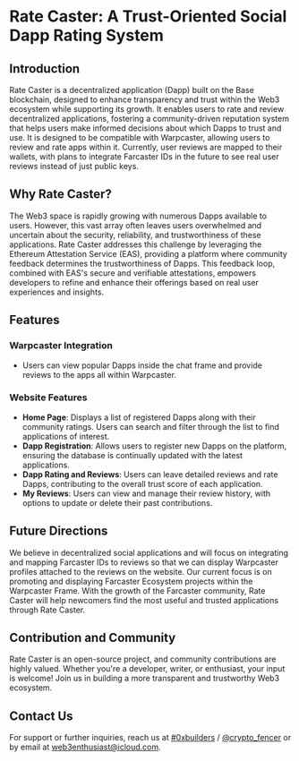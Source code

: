 # Rate Caster: A Trust-Oriented Social Dapp Rating System 

## Introduction

Rate Caster is a decentralized application (Dapp) built on the Base blockchain, designed to enhance transparency and trust within the Web3 ecosystem while supporting its growth. It enables users to rate and review decentralized applications, fostering a community-driven reputation system that helps users make informed decisions about which Dapps to trust and use. It is designed to be compatible with Warpcaster, allowing users to review and rate apps within it. Currently, user reviews are mapped to their wallets, with plans to integrate Farcaster IDs in the future to see real user reviews instead of just public keys.

## Why Rate Caster?

The Web3 space is rapidly growing with numerous Dapps available to users. However, this vast array often leaves users overwhelmed and uncertain about the security, reliability, and trustworthiness of these applications. Rate Caster addresses this challenge by leveraging the Ethereum Attestation Service (EAS), providing a platform where community feedback determines the trustworthiness of Dapps. This feedback loop, combined with EAS's secure and verifiable attestations, empowers developers to refine and enhance their offerings based on real user experiences and insights.

## Features

### Warpcaster Integration
- Users can view popular Dapps inside the chat frame and provide reviews to the apps all within Warpcaster.

### Website Features
- **Home Page**: Displays a list of registered Dapps along with their community ratings. Users can search and filter through the list to find applications of interest.
- **Dapp Registration**: Allows users to register new Dapps on the platform, ensuring the database is continually updated with the latest applications.
- **Dapp Rating and Reviews**: Users can leave detailed reviews and rate Dapps, contributing to the overall trust score of each application.
- **My Reviews**: Users can view and manage their review history, with options to update or delete their past contributions.

## Future Directions

We believe in decentralized social applications and will focus on integrating and mapping Farcaster IDs to reviews so that we can display Warpcaster profiles attached to the reviews on the website. Our current focus is on promoting and displaying Farcaster Ecosystem projects within the Warpcaster Frame. With the growth of the Farcaster community, Rate Caster will help newcomers find the most useful and trusted applications through Rate Caster.

## Contribution and Community

Rate Caster is an open-source project, and community contributions are highly valued. Whether you're a developer, writer, or enthusiast, your input is welcome! Join us in building a more transparent and trustworthy Web3 ecosystem.

## Contact Us

For support or further inquiries, reach us at [#0xbuilders](https://warpcast.com/0xbuilders) / [@crypto_fencer](https://twitter.com/crypto_fencer) or by email at [web3enthusiast@icloud.com](mailto:web3enthusiast@icloud.com).

